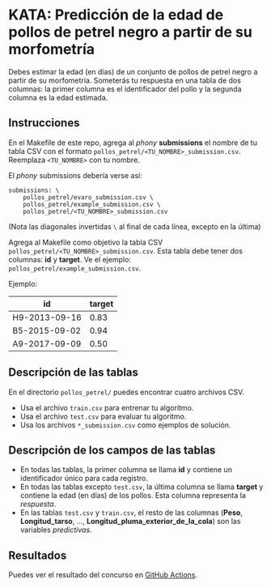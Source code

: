 # KATA: Predicción de la edad de pollos de petrel negro a partir de su morfometría

Debes estimar la edad (en días) de un conjunto de pollos de petrel negro a partir de su morfometría.
Someterás tu respuesta en una tabla de dos columnas: la primer columna es el identificador del pollo
y la segunda columna es la edad estimada.

## Instrucciones

En el Makefile de este repo, agrega al _phony_ **submissions** el nombre de tu tabla CSV con el
formato `pollos_petrel/<TU_NOMBRE>_submission.csv`. Reemplaza `<TU_NOMBRE>` con tu nombre.

El _phony_ submissions debería verse así:

```
submissions: \
    pollos_petrel/evaro_submission.csv \
    pollos_petrel/example_submission.csv \
    pollos_petrel/<TU_NOMBRE>_submission.csv
```

(Nota las diagonales invertidas `\` al final de cada línea, excepto en la última)

Agrega al Makefile como objetivo la tabla CSV `pollos_petrel/<TU_NOMBRE>_submission.csv`. Esta tabla
debe tener dos columnas: **id** y **target**. Ve el ejemplo: `pollos_petrel/example_submission.csv`.

Ejemplo:

 id           | target
--------------|--------
H9-2013-09-16 | 0.83
B5-2015-09-02 | 0.94
A9-2017-09-09 | 0.50

## Descripción de las tablas
En el directorio `pollos_petrel/` puedes encontrar cuatro archivos CSV.

- Usa el archivo `train.csv` para entrenar tu algoritmo.
- Usa el archivo `test.csv` para evaluar tu algoritmo.
- Usa los archivos `*_submission.csv` como ejemplos de solución.

## Descripción de los campos de las tablas
- En todas las tablas, la primer columna se llama **id** y contiene un identificador único para cada registro.
- En todas las tablas excepto `test.csv`, la última columna se llama **target** y contiene la edad (en días) de los pollos. Esta columna
  representa la _respuesta_.
- En las tablas `test.csv` y `train.csv`, el resto de las columnas (**Peso**, **Longitud_tarso**, ...,
  **Longitud_pluma_exterior_de_la_cola**) son las variables _predictivas_.

## Resultados
Puedes ver el resultado del concurso en [GitHub Actions](https://github.com/IslasGECI/ctf_kata/actions).
